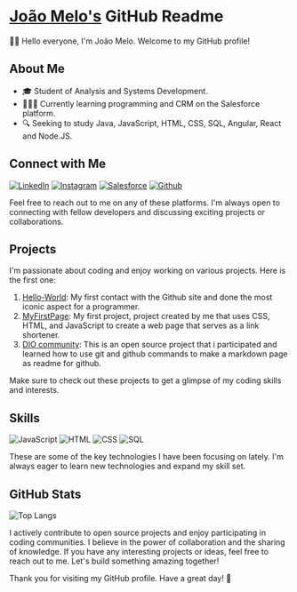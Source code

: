 # [João Melo's](https://https://github.com/johnnyssauro/) GitHub Readme

🖐🏾 Hello everyone, I'm João Melo. Welcome to my GitHub profile!

## About Me

- 🎓 Student of Analysis and Systems Development.
- 👩🏾‍💻 Currently learning programming and CRM on the Salesforce platform.
- 🔍 Seeking to study Java, JavaScript, HTML, CSS, SQL, Angular, React and Node.JS.

## Connect with Me

[![LinkedIn](https://img.shields.io/badge/LinkedIn-000?style=for-the-badge&logo=linkedin&logoColor=0E76A8)](https://www.linkedin.com/in/jo%C3%A3o-melo-ab137b263/)
[![Instagram](https://img.shields.io/badge/Instagram-000?style=for-the-badge&logo=instagram)](https://www.instagram.com/johnnyssauro/)
[![Salesforce](https://img.shields.io/badge/Salesforce-000?style=for-the-badge&logo=salesforce)](https://trailblazer.me/id/jmelo66/)
[![Github](https://img.shields.io/badge/Github-000?style=for-the-badge&logo=Github)](https://https://github.com/johnnyssauro/)

Feel free to reach out to me on any of these platforms. I'm always open to connecting with fellow developers and discussing exciting projects or collaborations.

## Projects

I'm passionate about coding and enjoy working on various projects. Here is the first one:

1. [Hello-World](https://github.com/johnnyssauro/hello-world): My first contact with the Github site and done the most iconic aspect for a programmer.
2. [MyFirstPage](https://github.com/johnnyssauro/.vscode): My first project, project created by me that uses CSS, HTML, and JavaScript to create a web page that serves as a link shortener.
3. [DIO community](https://github.com/johnnyssauro/dio-lab-open-source): This is an open source project that i participated and learned how to use git and github commands to make a markdown page as readme for github.

Make sure to check out these projects to get a glimpse of my coding skills and interests.

## Skills

![JavaScript](https://img.shields.io/badge/JavaScript-000?style=for-the-badge&logo=javascript)
![HTML](https://img.shields.io/badge/HTML-000?style=for-the-badge&logo=html5)
![CSS](https://img.shields.io/badge/CSS-000?style=for-the-badge&logo=css3)
![SQL](https://img.shields.io/badge/MySQL-000?style=for-the-badge&logo=mysql)

These are some of the key technologies I have been focusing on lately. I'm always eager to learn new technologies and expand my skill set.
## GitHub Stats
![Top Langs](https://github-readme-stats-git-masterrstaa-rickstaa.vercel.app/api/top-langs/?username=Johnnyssauro&bg_color=000&border_color=30A3DC&title_color=E94D5F&text_color=FFF)

I actively contribute to open source projects and enjoy participating in coding communities. I believe in the power of collaboration and the sharing of knowledge. If you have any interesting projects or ideas, feel free to reach out to me. Let's build something amazing together!

Thank you for visiting my GitHub profile. Have a great day! 🌟
